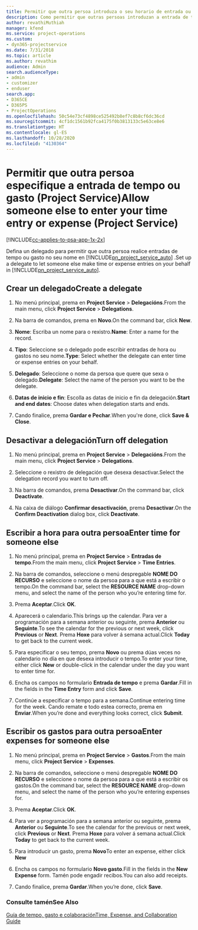 ```yaml
---
title: Permitir que outra persoa introduza o seu horario de entrada ou gastos
description: Como permitir que outras persoas introduzan a entrada de tempo ou gasto en Project Service
author: revathiMuthiah
manager: kfend
ms.service: project-operations
ms.custom:
- dyn365-projectservice
ms.date: 7/31/2018
ms.topic: article
ms.author: revathim
audience: Admin
search.audienceType:
- admin
- customizer
- enduser
search.app:
- D365CE
- D365PS
- ProjectOperations
ms.openlocfilehash: 50c54e73cf4898ce525492b8ef7c8b8cf6dc36cd
ms.sourcegitcommit: 4cf1dc1561b92fca4175f0b3813133c5e63ce8e6
ms.translationtype: HT
ms.contentlocale: gl-ES
ms.lasthandoff: 10/28/2020
ms.locfileid: "4130364"
---
```

# <a name="allow-someone-else-to-enter-your-time-entry-or-expense-project-service"></a><span data-ttu-id="8a147-103">Permitir que outra persoa especifique a entrada de tempo ou gasto (Project Service)</span><span class="sxs-lookup"><span data-stu-id="8a147-103">Allow someone else to enter your time entry or expense (Project Service)</span></span>

[!INCLUDE[cc-applies-to-psa-app-1x-2x](../includes/cc-applies-to-psa-app-1x-2x.md)]

<span data-ttu-id="8a147-104">Defina un delegado para permitir que outra persoa realice entradas de tempo ou gasto no seu nome en [!INCLUDE[pn_project_service_auto](../includes/pn-project-service-auto.md)] .</span><span class="sxs-lookup"><span data-stu-id="8a147-104">Set up a delegate to let someone else make time or expense entries on your behalf in [!INCLUDE[pn_project_service_auto](../includes/pn-project-service-auto.md)].</span></span>  
  
## <a name="create-a-delegate"></a><span data-ttu-id="8a147-105">Crear un delegado</span><span class="sxs-lookup"><span data-stu-id="8a147-105">Create a delegate</span></span>  
  
1.  <span data-ttu-id="8a147-106">No menú principal, prema en **Project Service** > **Delegacións**.</span><span class="sxs-lookup"><span data-stu-id="8a147-106">From the main menu, click **Project Service** > **Delegations**.</span></span>  
  
2.  <span data-ttu-id="8a147-107">Na barra de comandos, prema en **Novo**.</span><span class="sxs-lookup"><span data-stu-id="8a147-107">On the command bar, click **New**.</span></span>  
  
3. <span data-ttu-id="8a147-108">**Nome**: Escriba un nome para o rexistro.</span><span class="sxs-lookup"><span data-stu-id="8a147-108">**Name**: Enter a name for the record.</span></span>  
  
4. <span data-ttu-id="8a147-109">**Tipo**: Seleccione se o delegado pode escribir entradas de hora ou gastos no seu nome.</span><span class="sxs-lookup"><span data-stu-id="8a147-109">**Type**: Select whether the delegate can enter time or expense entries on your behalf.</span></span>  
  
5. <span data-ttu-id="8a147-110">**Delegado**: Seleccione o nome da persoa que quere que sexa o delegado.</span><span class="sxs-lookup"><span data-stu-id="8a147-110">**Delegate**: Select the name of the person you want to be the delegate.</span></span>  
  
6. <span data-ttu-id="8a147-111">**Datas de inicio e fin**: Escolla as datas de inicio e fin da delegación.</span><span class="sxs-lookup"><span data-stu-id="8a147-111">**Start and end dates**: Choose dates when delegation starts and ends.</span></span>  
  
7.  <span data-ttu-id="8a147-112">Cando finalice, prema **Gardar e Pechar**.</span><span class="sxs-lookup"><span data-stu-id="8a147-112">When you're done, click **Save & Close**.</span></span>  
  
## <a name="turn-off-delegation"></a><span data-ttu-id="8a147-113">Desactivar a delegación</span><span class="sxs-lookup"><span data-stu-id="8a147-113">Turn off delegation</span></span>  
  
1.  <span data-ttu-id="8a147-114">No menú principal, prema en **Project Service** > **Delegacións**.</span><span class="sxs-lookup"><span data-stu-id="8a147-114">From the main menu, click **Project Service** > **Delegations**.</span></span>  
  
2.  <span data-ttu-id="8a147-115">Seleccione o rexistro de delegación que desexa desactivar.</span><span class="sxs-lookup"><span data-stu-id="8a147-115">Select the delegation record you want to turn off.</span></span>  
  
3.  <span data-ttu-id="8a147-116">Na barra de comandos, prema **Desactivar**.</span><span class="sxs-lookup"><span data-stu-id="8a147-116">On the command bar, click **Deactivate**.</span></span>  
  
4.  <span data-ttu-id="8a147-117">Na caixa de diálogo **Confirmar desactivación**, prema **Desactivar**.</span><span class="sxs-lookup"><span data-stu-id="8a147-117">On the **Confirm Deactivation** dialog box, click **Deactivate**.</span></span>  
  
## <a name="enter-time-for-someone-else"></a><span data-ttu-id="8a147-118">Escribir a hora para outra persoa</span><span class="sxs-lookup"><span data-stu-id="8a147-118">Enter time for someone else</span></span>  
  
1.  <span data-ttu-id="8a147-119">No menú principal, prema en **Project Service** > **Entradas de tempo**.</span><span class="sxs-lookup"><span data-stu-id="8a147-119">From the main menu, click **Project Service** > **Time Entries**.</span></span>  
  
2.  <span data-ttu-id="8a147-120">Na barra de comandos, seleccione o menú despregable **NOME DO RECURSO** e seleccione o nome da persoa para a que está a escribir o tempo.</span><span class="sxs-lookup"><span data-stu-id="8a147-120">On the command bar, select the **RESOURCE NAME** drop-down menu, and select the name of the person who you’re entering time for.</span></span>  
  
3.  <span data-ttu-id="8a147-121">Prema **Aceptar**.</span><span class="sxs-lookup"><span data-stu-id="8a147-121">Click **OK**.</span></span>  
  
4.  <span data-ttu-id="8a147-122">Aparecerá o calendario.</span><span class="sxs-lookup"><span data-stu-id="8a147-122">This brings up the calendar.</span></span> <span data-ttu-id="8a147-123">Para ver a programación para a semana anterior ou seguinte, prema **Anterior** ou **Seguinte**.</span><span class="sxs-lookup"><span data-stu-id="8a147-123">To see the calendar for the previous or next week, click **Previous** or **Next**.</span></span> <span data-ttu-id="8a147-124">Prema **Hoxe** para volver á semana actual.</span><span class="sxs-lookup"><span data-stu-id="8a147-124">Click **Today** to get back to the current week.</span></span>  
  
5.  <span data-ttu-id="8a147-125">Para especificar o seu tempo, prema **Novo** ou prema dúas veces no calendario no día en que desexa introducir o tempo.</span><span class="sxs-lookup"><span data-stu-id="8a147-125">To enter your time, either click **New** or double-click in the calendar under the day you want to enter time for.</span></span>  
  
6.  <span data-ttu-id="8a147-126">Encha os campos no formulario **Entrada de tempo** e prema **Gardar**.</span><span class="sxs-lookup"><span data-stu-id="8a147-126">Fill in the fields in the **Time Entry** form and click **Save**.</span></span>  
  
7.  <span data-ttu-id="8a147-127">Continúe a especificar o tempo para a semana.</span><span class="sxs-lookup"><span data-stu-id="8a147-127">Continue entering time for the week.</span></span> <span data-ttu-id="8a147-128">Cando remate e todo estea correcto, prema en **Enviar**.</span><span class="sxs-lookup"><span data-stu-id="8a147-128">When you’re done and everything looks correct, click **Submit**.</span></span>  
  
## <a name="enter-expenses-for-someone-else"></a><span data-ttu-id="8a147-129">Escribir os gastos para outra persoa</span><span class="sxs-lookup"><span data-stu-id="8a147-129">Enter expenses for someone else</span></span>  
  
1.  <span data-ttu-id="8a147-130">No menú principal, prema en **Project Service** > **Gastos**.</span><span class="sxs-lookup"><span data-stu-id="8a147-130">From the main menu, click **Project Service** > **Expenses**.</span></span>  
  
2.  <span data-ttu-id="8a147-131">Na barra de comandos, seleccione o menú despregable **NOME DO RECURSO** e seleccione o nome da persoa para a que está a escribir os gastos.</span><span class="sxs-lookup"><span data-stu-id="8a147-131">On the command bar, select the **RESOURCE NAME** drop-down menu, and select the name of the person who you’re entering expenses for.</span></span>  
  
3.  <span data-ttu-id="8a147-132">Prema **Aceptar**.</span><span class="sxs-lookup"><span data-stu-id="8a147-132">Click **OK**.</span></span>  
  
4.  <span data-ttu-id="8a147-133">Para ver a programación para a semana anterior ou seguinte, prema **Anterior** ou **Seguinte**.</span><span class="sxs-lookup"><span data-stu-id="8a147-133">To see the calendar for the previous or next week, click **Previous** or **Next**.</span></span> <span data-ttu-id="8a147-134">Prema **Hoxe** para volver á semana actual.</span><span class="sxs-lookup"><span data-stu-id="8a147-134">Click **Today** to get back to the current week.</span></span>  
  
5.  <span data-ttu-id="8a147-135">Para introducir un gasto, prema **Novo**</span><span class="sxs-lookup"><span data-stu-id="8a147-135">To enter an expense, either click **New**</span></span>  
  
6.  <span data-ttu-id="8a147-136">Encha os campos no formulario **Novo gasto**.</span><span class="sxs-lookup"><span data-stu-id="8a147-136">Fill in the fields in the **New Expense** form.</span></span> <span data-ttu-id="8a147-137">Tamén pode engadir recibos.</span><span class="sxs-lookup"><span data-stu-id="8a147-137">You can also add receipts.</span></span>  
  
7.  <span data-ttu-id="8a147-138">Cando finalice, prema **Gardar**.</span><span class="sxs-lookup"><span data-stu-id="8a147-138">When you’re done, click **Save**.</span></span>  
  
### <a name="see-also"></a><span data-ttu-id="8a147-139">Consulte tamén</span><span class="sxs-lookup"><span data-stu-id="8a147-139">See Also</span></span>  
 [<span data-ttu-id="8a147-140">Guía de tempo, gasto e colaboración</span><span class="sxs-lookup"><span data-stu-id="8a147-140">Time, Expense, and Collaboration Guide</span></span>](../psa/time-expense-collaboration-guide.md)
